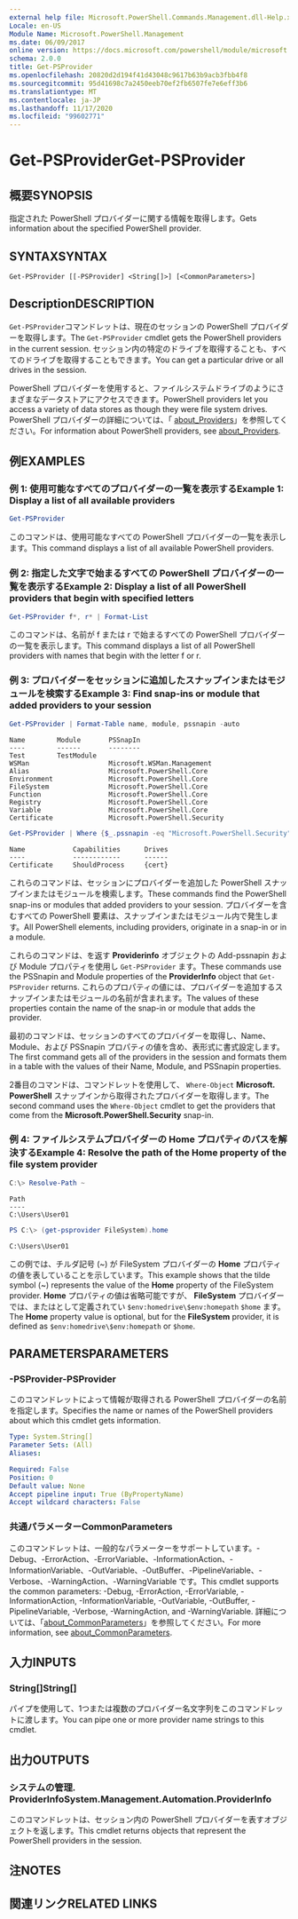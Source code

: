 ```yaml
---
external help file: Microsoft.PowerShell.Commands.Management.dll-Help.xml
Locale: en-US
Module Name: Microsoft.PowerShell.Management
ms.date: 06/09/2017
online version: https://docs.microsoft.com/powershell/module/microsoft.powershell.management/get-psprovider?view=powershell-7.2&WT.mc_id=ps-gethelp
schema: 2.0.0
title: Get-PSProvider
ms.openlocfilehash: 20820d2d194f41d43048c9617b63b9acb3fbb4f8
ms.sourcegitcommit: 95d41698c7a2450eeb70ef2fb6507fe7e6eff3b6
ms.translationtype: MT
ms.contentlocale: ja-JP
ms.lasthandoff: 11/17/2020
ms.locfileid: "99602771"
---
```

# <span data-ttu-id="dfa51-102">Get-PSProvider</span><span class="sxs-lookup"><span data-stu-id="dfa51-102">Get-PSProvider</span></span>

## <span data-ttu-id="dfa51-103">概要</span><span class="sxs-lookup"><span data-stu-id="dfa51-103">SYNOPSIS</span></span>
<span data-ttu-id="dfa51-104">指定された PowerShell プロバイダーに関する情報を取得します。</span><span class="sxs-lookup"><span data-stu-id="dfa51-104">Gets information about the specified PowerShell provider.</span></span>

## <span data-ttu-id="dfa51-105">SYNTAX</span><span class="sxs-lookup"><span data-stu-id="dfa51-105">SYNTAX</span></span>

```
Get-PSProvider [[-PSProvider] <String[]>] [<CommonParameters>]
```

## <span data-ttu-id="dfa51-106">Description</span><span class="sxs-lookup"><span data-stu-id="dfa51-106">DESCRIPTION</span></span>

<span data-ttu-id="dfa51-107">`Get-PSProvider`コマンドレットは、現在のセッションの PowerShell プロバイダーを取得します。</span><span class="sxs-lookup"><span data-stu-id="dfa51-107">The `Get-PSProvider` cmdlet gets the PowerShell providers in the current session.</span></span>
<span data-ttu-id="dfa51-108">セッション内の特定のドライブを取得することも、すべてのドライブを取得することもできます。</span><span class="sxs-lookup"><span data-stu-id="dfa51-108">You can get a particular drive or all drives in the session.</span></span>

<span data-ttu-id="dfa51-109">PowerShell プロバイダーを使用すると、ファイルシステムドライブのようにさまざまなデータストアにアクセスできます。</span><span class="sxs-lookup"><span data-stu-id="dfa51-109">PowerShell providers let you access a variety of data stores as though they were file system drives.</span></span>
<span data-ttu-id="dfa51-110">PowerShell プロバイダーの詳細については、「 [about_Providers](../Microsoft.PowerShell.Core/About/about_Providers.md)」を参照してください。</span><span class="sxs-lookup"><span data-stu-id="dfa51-110">For information about PowerShell providers, see [about_Providers](../Microsoft.PowerShell.Core/About/about_Providers.md).</span></span>

## <span data-ttu-id="dfa51-111">例</span><span class="sxs-lookup"><span data-stu-id="dfa51-111">EXAMPLES</span></span>

### <span data-ttu-id="dfa51-112">例 1: 使用可能なすべてのプロバイダーの一覧を表示する</span><span class="sxs-lookup"><span data-stu-id="dfa51-112">Example 1: Display a list of all available providers</span></span>

```powershell
Get-PSProvider
```

<span data-ttu-id="dfa51-113">このコマンドは、使用可能なすべての PowerShell プロバイダーの一覧を表示します。</span><span class="sxs-lookup"><span data-stu-id="dfa51-113">This command displays a list of all available PowerShell providers.</span></span>

### <span data-ttu-id="dfa51-114">例 2: 指定した文字で始まるすべての PowerShell プロバイダーの一覧を表示する</span><span class="sxs-lookup"><span data-stu-id="dfa51-114">Example 2: Display a list of all PowerShell providers that begin with specified letters</span></span>

```powershell
Get-PSProvider f*, r* | Format-List
```

<span data-ttu-id="dfa51-115">このコマンドは、名前が f または r で始まるすべての PowerShell プロバイダーの一覧を表示します。</span><span class="sxs-lookup"><span data-stu-id="dfa51-115">This command displays a list of all PowerShell providers with names that begin with the letter f or r.</span></span>

### <span data-ttu-id="dfa51-116">例 3: プロバイダーをセッションに追加したスナップインまたはモジュールを検索する</span><span class="sxs-lookup"><span data-stu-id="dfa51-116">Example 3: Find snap-ins or module that added providers to your session</span></span>

```powershell
Get-PSProvider | Format-Table name, module, pssnapin -auto
```

```Output
Name        Module       PSSnapIn
----        ------       --------
Test        TestModule
WSMan                    Microsoft.WSMan.Management
Alias                    Microsoft.PowerShell.Core
Environment              Microsoft.PowerShell.Core
FileSystem               Microsoft.PowerShell.Core
Function                 Microsoft.PowerShell.Core
Registry                 Microsoft.PowerShell.Core
Variable                 Microsoft.PowerShell.Core
Certificate              Microsoft.PowerShell.Security
```

```powershell
Get-PSProvider | Where {$_.pssnapin -eq "Microsoft.PowerShell.Security"}
```

```Output
Name            Capabilities      Drives
----            ------------      ------
Certificate     ShouldProcess     {cert}
```

<span data-ttu-id="dfa51-117">これらのコマンドは、セッションにプロバイダーを追加した PowerShell スナップインまたはモジュールを検索します。</span><span class="sxs-lookup"><span data-stu-id="dfa51-117">These commands find the PowerShell snap-ins or modules that added providers to your session.</span></span>
<span data-ttu-id="dfa51-118">プロバイダーを含むすべての PowerShell 要素は、スナップインまたはモジュール内で発生します。</span><span class="sxs-lookup"><span data-stu-id="dfa51-118">All PowerShell elements, including providers, originate in a snap-in or in a module.</span></span>

<span data-ttu-id="dfa51-119">これらのコマンドは、を返す **Providerinfo** オブジェクトの Add-pssnapin および Module プロパティを使用し `Get-PSProvider` ます。</span><span class="sxs-lookup"><span data-stu-id="dfa51-119">These commands use the PSSnapin and Module properties of the **ProviderInfo** object that `Get-PSProvider` returns.</span></span>
<span data-ttu-id="dfa51-120">これらのプロパティの値には、プロバイダーを追加するスナップインまたはモジュールの名前が含まれます。</span><span class="sxs-lookup"><span data-stu-id="dfa51-120">The values of these properties contain the name of the snap-in or module that adds the provider.</span></span>

<span data-ttu-id="dfa51-121">最初のコマンドは、セッションのすべてのプロバイダーを取得し、Name、Module、および PSSnapin プロパティの値を含め、表形式に書式設定します。</span><span class="sxs-lookup"><span data-stu-id="dfa51-121">The first command gets all of the providers in the session and formats them in a table with the values of their Name, Module, and PSSnapin properties.</span></span>

<span data-ttu-id="dfa51-122">2番目のコマンドは、コマンドレットを使用して、 `Where-Object` **Microsoft. PowerShell** スナップインから取得されたプロバイダーを取得します。</span><span class="sxs-lookup"><span data-stu-id="dfa51-122">The second command uses the `Where-Object` cmdlet to get the providers that come from the **Microsoft.PowerShell.Security** snap-in.</span></span>

### <span data-ttu-id="dfa51-123">例 4: ファイルシステムプロバイダーの Home プロパティのパスを解決する</span><span class="sxs-lookup"><span data-stu-id="dfa51-123">Example 4: Resolve the path of the Home property of the file system provider</span></span>

```powershell
C:\> Resolve-Path ~
```

```Output
Path
----
C:\Users\User01
```

```powershell
PS C:\> (get-psprovider FileSystem).home
```

```Output
C:\Users\User01
```

<span data-ttu-id="dfa51-124">この例では、チルダ記号 (~) が FileSystem プロバイダーの **Home** プロパティの値を表していることを示しています。</span><span class="sxs-lookup"><span data-stu-id="dfa51-124">This example shows that the tilde symbol (~) represents the value of the **Home** property of the FileSystem provider.</span></span>
<span data-ttu-id="dfa51-125">**Home** プロパティの値は省略可能ですが、 **FileSystem** プロバイダーでは、またはとして定義されてい `$env:homedrive\$env:homepath` `$home` ます。</span><span class="sxs-lookup"><span data-stu-id="dfa51-125">The **Home** property value is optional, but for the **FileSystem** provider, it is defined as `$env:homedrive\$env:homepath` or `$home`.</span></span>

## <span data-ttu-id="dfa51-126">PARAMETERS</span><span class="sxs-lookup"><span data-stu-id="dfa51-126">PARAMETERS</span></span>

### <span data-ttu-id="dfa51-127">-PSProvider</span><span class="sxs-lookup"><span data-stu-id="dfa51-127">-PSProvider</span></span>

<span data-ttu-id="dfa51-128">このコマンドレットによって情報が取得される PowerShell プロバイダーの名前を指定します。</span><span class="sxs-lookup"><span data-stu-id="dfa51-128">Specifies the name or names of the PowerShell providers about which this cmdlet gets information.</span></span>

```yaml
Type: System.String[]
Parameter Sets: (All)
Aliases:

Required: False
Position: 0
Default value: None
Accept pipeline input: True (ByPropertyName)
Accept wildcard characters: False
```

### <span data-ttu-id="dfa51-129">共通パラメーター</span><span class="sxs-lookup"><span data-stu-id="dfa51-129">CommonParameters</span></span>

<span data-ttu-id="dfa51-130">このコマンドレットは、一般的なパラメーターをサポートしています。-Debug、-ErrorAction、-ErrorVariable、-InformationAction、-InformationVariable、-OutVariable、-OutBuffer、-PipelineVariable、-Verbose、-WarningAction、-WarningVariable です。</span><span class="sxs-lookup"><span data-stu-id="dfa51-130">This cmdlet supports the common parameters: -Debug, -ErrorAction, -ErrorVariable, -InformationAction, -InformationVariable, -OutVariable, -OutBuffer, -PipelineVariable, -Verbose, -WarningAction, and -WarningVariable.</span></span> <span data-ttu-id="dfa51-131">詳細については、「[about_CommonParameters](../Microsoft.PowerShell.Core/About/about_CommonParameters.md)」を参照してください。</span><span class="sxs-lookup"><span data-stu-id="dfa51-131">For more information, see [about_CommonParameters](../Microsoft.PowerShell.Core/About/about_CommonParameters.md).</span></span>

## <span data-ttu-id="dfa51-132">入力</span><span class="sxs-lookup"><span data-stu-id="dfa51-132">INPUTS</span></span>

### <span data-ttu-id="dfa51-133">String[]</span><span class="sxs-lookup"><span data-stu-id="dfa51-133">String[]</span></span>

<span data-ttu-id="dfa51-134">パイプを使用して、1つまたは複数のプロバイダー名文字列をこのコマンドレットに渡します。</span><span class="sxs-lookup"><span data-stu-id="dfa51-134">You can pipe one or more provider name strings to this cmdlet.</span></span>

## <span data-ttu-id="dfa51-135">出力</span><span class="sxs-lookup"><span data-stu-id="dfa51-135">OUTPUTS</span></span>

### <span data-ttu-id="dfa51-136">システムの管理. ProviderInfo</span><span class="sxs-lookup"><span data-stu-id="dfa51-136">System.Management.Automation.ProviderInfo</span></span>

<span data-ttu-id="dfa51-137">このコマンドレットは、セッション内の PowerShell プロバイダーを表すオブジェクトを返します。</span><span class="sxs-lookup"><span data-stu-id="dfa51-137">This cmdlet returns objects that represent the PowerShell providers in the session.</span></span>

## <span data-ttu-id="dfa51-138">注</span><span class="sxs-lookup"><span data-stu-id="dfa51-138">NOTES</span></span>

## <span data-ttu-id="dfa51-139">関連リンク</span><span class="sxs-lookup"><span data-stu-id="dfa51-139">RELATED LINKS</span></span>


